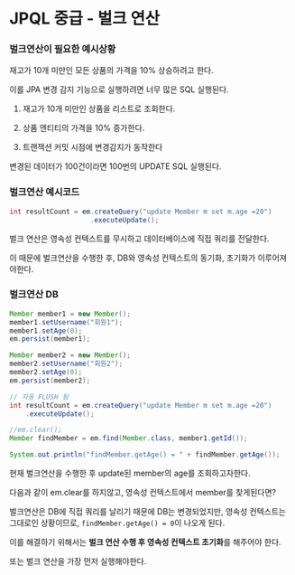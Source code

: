 # JPQL 중급 - 벌크 연산

### 벌크연산이 필요한 예시상황

재고가 10개 미만인 모든 상품의 가격을 10% 상승하려고 한다.

이를 JPA 변경 감지 기능으로 실행하려면 너무 많은 SQL 실행된다.

1. 재고가 10개 미만인 상품을 리스트로 조회한다.

2. 상품 엔티티의 가격을 10% 증가한다.

3. 트랜잭션 커밋 시점에 변경감지가 동작한다



변경된 데이터가 100건이라면 100번의 UPDATE SQL 실행된다.



### 벌크연산 예시코드

```java
int resultCount = em.createQuery("update Member m set m.age =20")
                    .executeUpdate();
```

벌크 연산은 영속성 컨텍스트를 무시하고 데이터베이스에 직접 쿼리를 전달한다.

이 때문에 벌크연산을 수행한 후, DB와 영속성 컨텍스트의 동기화, 초기화가 이루어져야한다.



### 벌크연산 DB

```java
Member member1 = new Member();
member1.setUsername("회원1");
member1.setAge(0);
em.persist(member1);

Member member2 = new Member();
member2.setUsername("회원2");
member2.setAge(0);
em.persist(member2);

// 자동 FLUSH 됨
int resultCount = em.createQuery("update Member m set m.age =20")
    .executeUpdate();

//em.clear();
Member findMember = em.find(Member.class, member1.getId());

System.out.println("findMember.getAge() = " + findMember.getAge());
```

현재 벌크연산을 수행한 후 update된 member의 age를 조회하고자한다.

다음과 같이 em.clear를 하지않고, 영속성 컨텍스트에서 member를 찾게된다면?

벌크연산은 DB에 직접 쿼리를 날리기 때문에 DB는 변경되었지만, 영속성 컨텍스트는 그대로인 상황이므로, `findMember.getAge() = 0`이 나오게 된다.

이를 해결하기 위해서는 **벌크 연산 수행 후 영속성 컨텍스트 초기화**를 해주어야 한다.



또는 벌크 연산을 가장 먼저 실행해야한다.